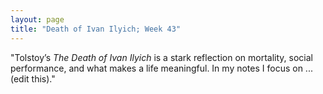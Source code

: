 ```yaml
---
layout: page
title: "Death of Ivan Ilyich; Week 43"
---
```


"Tolstoy’s *The Death of Ivan Ilyich* is a stark reflection on mortality, social performance, and what makes a life meaningful. In my notes I focus on ... (edit this)."


